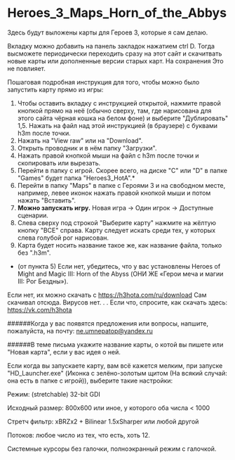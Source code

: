 # Heroes_3_Maps_Horn_of_the_Abbys
Здесь будут выложены карты для Героев 3, которые я сам делаю.

Вкладку можно добавить на панель закладок нажатием ctrl D. Тогда высможете периодически переходить сразу на этот сайт и скачитвать новые карты или дополненные версии старых карт. На сохранения Это не повлияет.

Пошаговая подробная инструкция для того, чтобы можно было запустить карту прямо из игры:
  1. Чтобы оставить вкладку с инструкцией открытой, нажмите правой кнопкой прямо на неё (обычно сверху, там, где нарисована для этого сайта чёрная кошка на белом фоне) и выберите "Дублировать"
  1,5. Нажать на файл над этой инструкцией (в браузере) с буквами h3m после точки.
  2. Нажать на "View raw" или на "Download".
  3. Открыть проводник и в нём папку "Загрузки".
  4. Нажать правой кнопкой мыши на файл с h3m после точки и скопировать или вырезать.
  5. Перейти в папку с игрой. Скорее всего, на диске "C" или "D" в папке "Games" будет папка "Heroes3_HotA".*
  6. Перейти в папку "Maps" в папке с Героями 3 и на свободном месте, например, левее иконок нажать правой кнопкой мыши и потом нажать "Вставить".
  7. **Можно запускать игру.** Новая игра -> Один игрок -> Доступные сценарии.
  8. Слева сверху под строкой "Выберите карту" нажмите на жёлтую кнопку "ВСЕ" справа. Карту следует искать среди тех, у которых слева голубой рог нарисован.
  9. Карта будет носить название такое же, как название файла, только без ".h3m".
  
* (от пункта 5) Если нет, убедитесь, что у вас установлены Heroes of Might and Magic III: Horn of the Abyss (ОНИ ЖЕ «Герои меча и магии III: Рог Бездны»). 

Если нет, их можно скачать с https://h3hota.com/ru/download Сам скачивал отсюда. Вирусов нет. 
.
.
Если что, спросите, как скачать здесь: https://vk.com/h3hota 


######Когда у вас появятся предложения или вопросы, напшите, пожалуйста, на почту: ne.umnepatop@yandex.ru

######В теме письма укажите название карты, о котой вы пишете или "Новая карта", если у вас идея о ней.


Если когда вы запускаете карту, вам всё кажется мелким, при запуске "HD_Launcher.exe" (Иконка с зелёно-золотым щитом (На всякий случай: она есть в папке с игрой)), выберите такие настройки: 

Режим: (stretchable) 32-bit GDI

Исходный размер: 800х600 или иное, у которого оба числа < 1000

Стретч фильтр: xBRZx2 + Bilinear 1.5xSharper или любой другой

Потоков: любое число из тех, что есть, хоть 12.

Системные курсоры без галочки, полноэкранный режим с галочкой.
